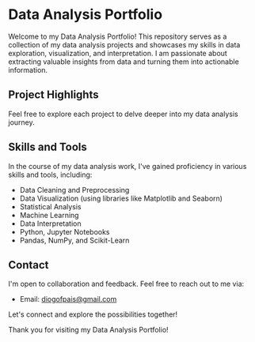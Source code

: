 # Data Analysis Portfolio

Welcome to my Data Analysis Portfolio! This repository serves as a collection of my data analysis projects and showcases my skills in data exploration, visualization, and interpretation. I am passionate about extracting valuable insights from data and turning them into actionable information.

## Project Highlights

Feel free to explore each project to delve deeper into my data analysis journey.

## Skills and Tools

In the course of my data analysis work, I've gained proficiency in various skills and tools, including:

- Data Cleaning and Preprocessing
- Data Visualization (using libraries like Matplotlib and Seaborn)
- Statistical Analysis
- Machine Learning
- Data Interpretation
- Python, Jupyter Notebooks
- Pandas, NumPy, and Scikit-Learn

## Contact

I'm open to collaboration and feedback. Feel free to reach out to me via:

- Email: diogofpais@gmail.com

Let's connect and explore the possibilities together!

Thank you for visiting my Data Analysis Portfolio!
